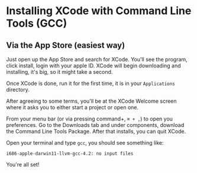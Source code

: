 

Installing XCode with Command Line Tools (GCC)
================

## Via the App Store (easiest way)

Just open up the App Store and search for XCode. You'll see the program, click install, login with your apple ID. XCode will begin downloading and installing, it's big, so it might take a second.

Once XCode is done, run it for the first time, it is in your `Applications` directory.

After agreeing to some terms, you'll be at the XCode Welcome screen where it asks you to either start a project or open one.

From your menu bar (or via pressing command+, `⌘ + ,`) to open you preferences. Go to the Downloads tab and under components, download the Command Line Tools Package. After that installs, you can quit XCode.

Open your terminal and type `gcc`, you should see something like:

```
i686-apple-darwin11-llvm-gcc-4.2: no input files
```

You're all set!
